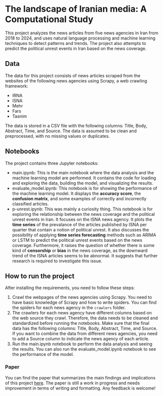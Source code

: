 # The landscape of Iranian media: A Computational Study

This project analyzes the news articles from five news agencies in Iran from 2018 to 2024, and uses natural language processing and machine learning techniques to detect patterns and trends. The project also attempts to predict the political unrest events in Iran based on the news coverage.

## Data

The data for this project consists of news articles scraped from the websites of the following news agencies using Scrapy, a web crawling framework:

- IRNA
- ISNA
- Mehr
- Fars
- Tasnim

The data is stored in a CSV file with the following columns: Title, Body, Abstract, Time, and Source. The data is assumed to be clean and preprocessed, with no missing values or duplicates.

## Notebooks

The project contains three Jupyter notebooks:

- main.ipynb: This is the main notebook where the data analysis and the machine learning model are performed. It contains the code for loading and exploring the data, building the model, and visualizing the results.
- evaluate_model.ipynb: This notebook is for showing the performance of the machine learning model. It displays the **accuracy score**, the **confusion matrix**, and some examples of correctly and incorrectly classified articles.
- p-unrest.ipynb: This was mainly a curiosity thing. This notebook is for exploring the relationship between the news coverage and the political unrest events in Iran. It focuses on the ISNA news agency. It plots the **time series** of the prevalance of the articles published by ISNA per quarter that contain a notion of political unrest. It also discusses the possibility of applying **time series forecasting** methods such as ARIMA or LSTM to predict the political unrest events based on the news coverage. Furthermore, it raises the question of whether there is some kind of **censorship** or **bias** in the news coverage, as the downward trend of the ISNA articles seems to be abnormal. It suggests that further research is required to investigate this issue.

## How to run the project

After installing the requirements, you need to follow these steps:

1. Crawl the webpages of the news agencies using Scrapy. You need to have basic knowledge of Scrapy and how to write spiders. You can find the spiders for each news agency in the `crawlers` folder.
2. The crawlers for each news agency have different columns based on the web source they crawl. Therefore, the data needs to be cleaned and standardized before running the notebooks. Make sure that the final data has the following columns: Title, Body, Abstract, Time, and Source. If you want to combine the data from different news agencies, you need to add a Source column to indicate the news agency of each article.
3. Run the main.ipynb notebook to perform the data analysis and seeing the results. You can also run the evaluate_model.ipynb notebook to see the performance of the model.

### Paper

You can find the paper that summarizes the main findings and implications of this project [here](https://drive.google.com/file/d/12wQAGaohkQweZI0s7hcKXCQjphWGZn5q/view?usp=sharing). The paper is still a work in progress and needs improvement in terms of writing and formatting. Any feedback is welcome!
